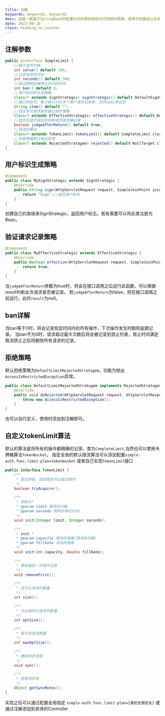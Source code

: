 ```yaml
---
title: 注解
keywords: keyword1, keyword2
desc: 这是一款基于SpringBoot的轻量化的权限校验和访问控制的框架。适用于轻量级以及渐进式的项目。
date: 2023-09-10
class: heading_no_counter
---
```



## 注解参数
```java
public @interface SimpleLimit {
    //最大请求次数
    int value() default 100;
    //记录请求的时间
    int seconds() default 300;
    //超过限制后被禁止访问的时间
    int ban() default 0;
    //用户标识的生成策略
    Class<? extends SignStrategic> signStrategic() default DefaultSignStrategic.class;
    //接口的标识，每个接口对应多个用户请求记录表，支持SpEL表达式
    String item() default "";
    //验证本次请求是否被记录的策略
    Class<? extends EffectiveStrategic> effectiveStrategic() default DefaultEffectiveStrategic.class;
    //是否在请求返回后判断请求是否被记录
    boolean judgeAfterReturn() default true;
    //限流的算法
    Class<? extends TokenLimit> tokenLimit() default CompleteLimit.class;
    //拒绝策略默认抛出异常
    Class<? extends RejectedStratagem> rejected() default NullTarget.class;
}
```

## 用户标识生成策略
```java
@Component
public class MySignStrategic extends SignStrategic {
    @Override
    public String sign(HttpServletRequest request, SimpleJoinPoint joinPoint) {
        return "Sign";//返回用户标志
    }
}
```
创建自己的类继承SignStrategic，返回用户标志。若有需要可以将此类注册为Bean。

## 验证请求记录策略
```java
@Component
public class MyEffectiveStrategic extends EffectiveStrategic {
    @Override
    public Boolean effective(HttpServletRequest request, SimpleJoinPoint joinPoint, Object result) {
        return true;
    }
}
```
当`judgeAfterReturn`参数为true时，将会在接口调用之后运行此函数，可以根据result判断此次请求是否被记录。
若`judgeAfterReturn`为false，将在接口调用之前运行，此时`result`为null。

## ban详解
当ban等于0时，将会记录规定时间内的所有操作，下次操作发生时删除逾期记录。
当ban不为0时，请求超过最大次数后将会被记录到禁止列表，禁止时间满足取消禁止之后将删除所有请求的记录。

## 拒绝策略
默认拒绝策略为`DefaultLimitRejectedStratagem`，功能为抛出`AccessIsRestrictedException`异常。
```java
public class DefaultLimitRejectedStratagem implements RejectedStratagem{
    @Override
    public void doRejected(HttpServletRequest request, HttpServletResponse response, LogLimitFormat limitFormat) {
        throw new AccessIsRestrictedException();
    }
}
```
也可以自行定义，使用时添加到注解即可。

## 自定义tokenLimit算法
默认的算法是将所有的操作都精确的记录，类为`CompleteLimit`,当然也可以使用令牌桶算法`TokenBucket`。
指定全局的默认限流算法可以添加配置`simple-auth.func.limit-plan=tokenbucket`
或者自己实现`TokenLimit`接口
```java
public interface TokenLimit {
    /**
     * 尝试获取，返回是否可以成功操作
     */
    boolean tryAcquire();

    /**
     * 初始化*
     * @param limit 限流的次数
     * @param seconds 限制的单位时间
     */
    void init(Integer limit, Integer seconds);

    /**
     * init *
     * @param capacity 限流的容量(限流的次数)
     * @param fillRate 添加的速率
     */
    void init(int capacity, double fillRate);

    /**
     * 移除最后一次操作记录
     */
    void removeFirst();

    /**
     * 还可以请求的数量
     */
    int size();

    /**
     * 已记录的已请求的数量
     */
    int optSize();

    /**
     * 最大的请求数量
     */
    int maxOptSize();

    /**
     * 更新同步信息
     */
    void sync();

    /**
     * 获取同步锁
     */
    Object getSyncMutex();
}
```
实现之后可以通过配置全局指定
`simple-auth.func.limit-plan={类的全限定名}`
或通过注解添加到具体的Controller